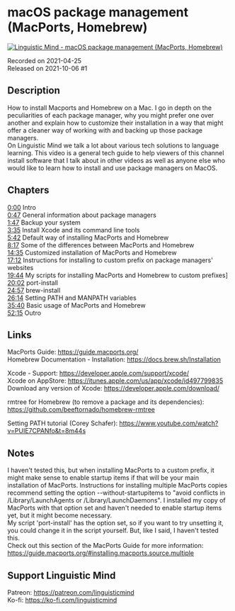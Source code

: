 # macOS package management (MacPorts, Homebrew)
 
[![Linguistic Mind - macOS package management (MacPorts, Homebrew)](https://img.youtube.com/vi/vC6ykcyTzLg/0.jpg)](https://www.youtube.com/watch?v=vC6ykcyTzLg)
 
Recorded on 2021-04-25<br>
Released on 2021-10-06 #1
 
## Description
 
How to install Macports and Homebrew on a Mac. I go in depth on the peculiarities of each package manager, why you might prefer one over another and explain how to customize their installation in a way that might offer a cleaner way of working with and backing up those package managers.<br>
On Linguistic Mind we talk a lot about various tech solutions to language learning. This video is a general tech guide to help viewers of this channel install software that I talk about in other videos as well as anyone else who would like to learn how to install and use package managers on MacOS.
 
## Chapters
 
[0:00](https://www.youtube.com/watch?v=vC6ykcyTzLg&t=0m0s "Intro") Intro<br>
[0:47](https://www.youtube.com/watch?v=vC6ykcyTzLg&t=0m47s "General information about package managers") General information about package managers<br>
[1:47](https://www.youtube.com/watch?v=vC6ykcyTzLg&t=1m47s "Backup your system") Backup your system<br>
[3:35](https://www.youtube.com/watch?v=vC6ykcyTzLg&t=3m35s "Install Xcode and its command line tools") Install Xcode and its command line tools<br>
[5:42](https://www.youtube.com/watch?v=vC6ykcyTzLg&t=5m42s "Default way of installing MacPorts and Homebrew") Default way of installing MacPorts and Homebrew<br>
[8:17](https://www.youtube.com/watch?v=vC6ykcyTzLg&t=8m17s "Some of the differences between MacPorts and Homebrew") Some of the differences between MacPorts and Homebrew<br>
[14:35](https://www.youtube.com/watch?v=vC6ykcyTzLg&t=14m35s "Customized installation of MacPorts and Homebrew") Customized installation of MacPorts and Homebrew<br>
[17:12](https://www.youtube.com/watch?v=vC6ykcyTzLg&t=17m12s "Instructions for installing to custom prefix on package managers' websites") Instructions for installing to custom prefix on package managers' websites<br>
[19:44](https://www.youtube.com/watch?v=vC6ykcyTzLg&t=19m44s "My scripts for installing MacPorts and Homebrew to custom prefixes]") My scripts for installing MacPorts and Homebrew to custom prefixes]<br>
[20:02](https://www.youtube.com/watch?v=vC6ykcyTzLg&t=20m2s "port-install") port-install<br>
[24:57](https://www.youtube.com/watch?v=vC6ykcyTzLg&t=24m57s "brew-install") brew-install<br>
[26:14](https://www.youtube.com/watch?v=vC6ykcyTzLg&t=26m14s "Setting PATH and MANPATH variables") Setting PATH and MANPATH variables<br>
[35:40](https://www.youtube.com/watch?v=vC6ykcyTzLg&t=35m40s "Basic usage of MacPorts and Homebrew") Basic usage of MacPorts and Homebrew<br>
[52:15](https://www.youtube.com/watch?v=vC6ykcyTzLg&t=52m15s "Outro") Outro
 
## Links
 
MacPorts Guide: https://guide.macports.org/<br>
Homebrew Documentation - Installation: https://docs.brew.sh/Installation
 
Xcode - Support: https://developer.apple.com/support/xcode/<br>
Xcode on AppStore: https://itunes.apple.com/us/app/xcode/id497799835<br>
Download any version of Xcode: https://developer.apple.com/download/
 
rmtree for Homebrew (to remove a package and its dependencies): https://github.com/beeftornado/homebrew-rmtree
 
Setting PATH tutorial (Corey Schafer): https://www.youtube.com/watch?v=PUIE7CPANfo&t=8m44s
 
## Notes
 
I haven't tested this, but when installing MacPorts to a custom prefix, it might make sense to enable startup items if that will be your main installation of MacPorts. Instructions for installing multiple MacPorts copies recommend setting the option --without-startupitems to "avoid conflicts in /Library/LaunchAgents or /Library/LaunchDaemons". I installed my copy of MacPorts with that option set and haven't needed to enable startup items yet, but it might become necessary. <br>
My script 'port-install' has the option set, so if you want to try unsetting it, you could change it in the script yourself. But, like I said, I haven't tested this.<br>
Check out this section of the MacPorts Guide for more information: https://guide.macports.org/#installing.macports.source.multiple
 
## Support Linguistic Mind
 
Patreon: https://patreon.com/linguisticmind<br>
Ko-fi: https://ko-fi.com/linguisticmind
